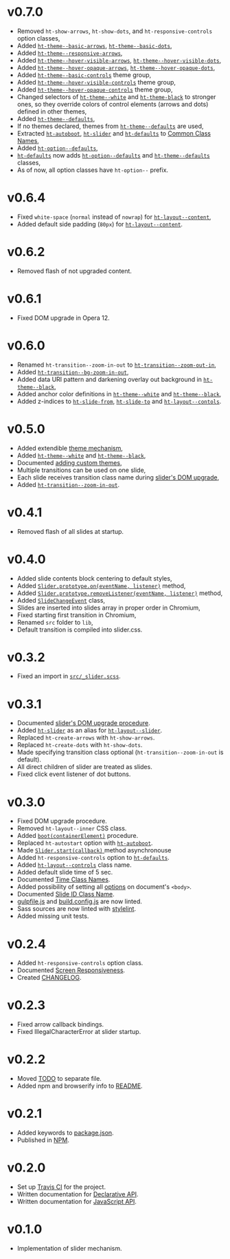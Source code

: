 [gulp-eslint]: https://github.com/adametry/gulp-eslint
[gulp-sass]: https://github.com/dlmanning/gulp-sass
[gulp-uglify]: https://github.com/terinjokes/gulp-uglify
[stylelint]: https://github.com/stylelint/stylelint

[ht-boot]: javascript-api.md#bootcontainerelement
[slider-start]: javascript-api.md#sliderstartcallback
[slider-on]: javascript-api.md#sliderprototypeoneventname-listener
[slider-remove-listener]: javascript-api.md#sliderprototyperemovelistenereventname-listener
[slide-change-event]: javascript-api.md#slidechangeevent

[time-class-names]: class-names.md#time-class-names
[option-class-names]: class-names.md#option-class-names
[common-class-names]: class-names.md#common-class-names
[ht-autoboot]: class-names.md#ht-autoboot
[ht-slider]: class-names.md#ht-slider
[ht-defaults]: class-names.md#ht-defaults
[theme-white]: class-names.md#ht-theme--white
[theme-black]: class-names.md#ht-theme--black
[theme-arrows]: class-names.md#ht-theme--basic-arrows
[theme-dots]: class-names.md#ht-theme--basic-dots
[theme-hv-arrows]: class-names.md#ht-theme--hover-visible-arrows
[theme-hv-dots]: class-names.md#ht-theme--hover-visible-dots
[theme-ho-arrows]: class-names.md#ht-theme--hover-opaque-arrows
[theme-ho-dots]: class-names.md#ht-theme--hover-opaque-dots
[theme-responsive-arrows]: class-names.md#ht-theme--responsive-arrows
[theme-controls]: class-names.md#ht-theme--basic-controls
[theme-ho-controls]: class-names.md#ht-theme--hover-opaque-controls
[theme-hv-controls]: class-names.md#ht-theme--hover-visible-controls
[theme-defaults]: class-names.md#ht-theme--defaults
[theme-regex]: class-names.md#ht-theme--sg
[option-defaults]: class-names.md#ht-option--defaults
[zoom-out-in]: class-names.md#ht-transition--zoom-out-in
[bg-zoom-in-out]: class-names.md#ht-transition--bg-zoom-in-out
[layout-controls]: class-names.md#ht-layout--controls
[layout-slider]: class-names.md#ht-layout--slider
[layout-content]: class-names.md#ht-layout--content
[slide-from]: class-names.md#ht-slide-from
[slide-to]: class-names.md#ht-slide-to
[slide-id]: class-names.md#ht-slide-id-s

# v0.7.0

 * Removed `ht-show-arrows`, `ht-show-dots`, and
  `ht-responsive-controls` option classes,
 * Added [`ht-theme--basic-arrows`][theme-arrows],
   [`ht-theme--basic-dots`][theme-dots],
 * Added [`ht-theme--responsive-arrows`][theme-responsive-arrows],
 * Added [`ht-theme--hover-visible-arrows`][theme-hv-arrows],
   [`ht-theme--hover-visible-dots`][theme-hv-dots],
 * Added [`ht-theme--hover-opaque-arrows`][theme-ho-arrows],
   [`ht-theme--hover-opaque-dots`][theme-ho-dots],
 * Added [`ht-theme--basic-controls`][theme-controls] theme group,
 * Added [`ht-theme--hover-visible-controls`][theme-hv-controls] theme group,
 * Added [`ht-theme--hover-opaque-controls`][theme-ho-controls] theme group,
 * Changed selectors of [`ht-theme--white`][theme-white] and
   [`ht-theme-black`][theme-black] to stronger ones, so they override
   colors of&nbsp;control elements (arrows and dots) defined in other themes,
 * Added [`ht-theme--defaults`][theme-defaults],
 * If no themes declared, themes from [`ht-theme--defaults`][theme-defaults] are used,
 * Extracted [`ht-autoboot`][ht-autoboot], [`ht-slider`][ht-slider] and [`ht-defaults`][ht-defaults]
   to [Common Class Names][common-class-names],
 * Added [`ht-option--defaults`][option-defaults],
 * [`ht-defaults`][ht-defaults] now adds
   [`ht-option--defaults`][option-defaults] and [`ht-theme--defaults`][theme-defaults] classes,
 * As of now, all option classes have `ht-option--` prefix.

# v0.6.4

 * Fixed `white-space` (`normal` instead of `nowrap`) for [`ht-layout--content`][layout-content],
 * Added default side padding (`80px`) for [`ht-layout--content`][layout-content].

# v0.6.2

 * Removed flash of not upgraded content.

# v0.6.1

 * Fixed DOM upgrade in Opera 12.

# v0.6.0

 * Renamed `ht-transition--zoom-in-out` to [`ht-transition--zoom-out-in`][zoom-out-in],
 * Added [`ht-transition--bg-zoom-in-out`][bg-zoom-in-out],
 * Added data URI pattern and darkening overlay out background in [`ht-theme--black`][theme-black],
 * Added anchor color definitions in [`ht-theme--white`][theme-white] and [`ht-theme--black`][theme-black],
 * Added z-indices to [`ht-slide-from`][slide-from], [`ht-slide-to`][slide-to]
   and [`ht-layout--contols`][layout-controls].

# v0.5.0

 * Added extendible [theme mechanism][theme-regex],
 * Added [`ht-theme--white`][theme-white] and [`ht-theme--black`][theme-black],
 * Documented [adding custom themes](custom-themes.md),
 * Multiple transitions can be used on one slide,
 * Each slide receives transition class name during [slider's DOM upgrade](dom-upgrade.md),
 * Added [`ht-transition--zoom-in-out`][zoom-out-in].

# v0.4.1

 * Removed flash of all slides at startup.

# v0.4.0

 * Added slide contents block centering to default styles,
 * Added [`Slider.prototype.on(eventName, listener)`][slider-on] method,
 * Added [`Slider.prototype.removeListener(eventName, listener)`][slider-remove-listener] method,
 * Added [`SlideChangeEvent`][slide-change-event] class,
 * Slides are inserted into slides array in proper order in Chromium,
 * Fixed starting first transition in Chromium,
 * Renamed `src` folder to `lib`,
 * Default transition is compiled into slider.css.

# v0.3.2

 * Fixed an import in [`src/_slider.scss`](../src/_slider.scss).

# v0.3.1

 * Documented [slider's DOM upgrade procedure](dom-upgrade.md).
 * Added [`ht-slider`][ht-slider] as an alias for [`ht-layout--slider`][layout-slider].
 * Replaced `ht-create-arrows` with `ht-show-arrows`.
 * Replaced `ht-create-dots` with `ht-show-dots`.
 * Made specifying transition class optional (`ht-transition--zoom-in-out` is default).
 * All direct children of slider are treated as slides.
 * Fixed click event listener of dot buttons.

# v0.3.0

 * Fixed DOM upgrade procedure.
 * Removed `ht-layout--inner` CSS class.
 * Added [`boot(containerElement)`][ht-boot] procedure.
 * Replaced `ht-autostart` option with [`ht-autoboot`][ht-autoboot].
 * Made [`Slider.start(callback)` ][slider-start] method asynchronouse
 * Added `ht-responsive-controls` option to [`ht-defaults`][ht-defaults].
 * Added [`ht-layout--controls`][layout-controls] class name.
 * Added default slide time of 5 sec.
 * Documented [Time Class Names][time-class-names].
 * Added possibility of setting all [options][option-class-names]
  on document's `<body>`.
 * Documented [Slide ID Class Name][slide-id].
 * [gulpfile.js][v0.2.5_1] and [build.config.js][v0.2.5_2] are now linted.
 * Sass sources are now linted with [stylelint][stylelint].
 * Added missing unit tests.

[v0.2.5_1]: gulpfile.js
[v0.2.5_2]: build.config.js

# v0.2.4

 * Added `ht-responsive-controls` option class.
 * Documented [Screen Responsiveness][v0.2.4_2].
 * Created [CHANGELOG][v0.2.4_3].

[v0.2.4_2]: doc/responsiveness.md
[v0.2.4_3]: CHANGELOG.md

# v0.2.3

 * Fixed arrow callback bindings.
 * Fixed IllegalCharacterError at slider startup.

# v0.2.2

 * Moved [TODO][v0.2.2_1] to separate file.
 * Added npm and browserify info to [README][v0.2.2_2].

[v0.2.2_1]: TODO.md
[v0.2.2_2]: README.md

# v0.2.1

 * Added keywords to [package.json][v0.2.1_1].
 * Published in [NPM][v0.2.1_2].

[v0.2.1_1]: package.json
[v0.2.1_2]: https://www.npmjs.com/package/hyper-text-slider

# v0.2.0

 * Set up [Travis CI][v0.2.0_1] for the project.
 * Written documentation for [Declarative API][v0.2.0_2].
 * Written documentation for [JavaScript API][v0.2.0_3].

[v0.2.0_1]: https://travis-ci.org/webfront-toolkit/hyper-text-slider
[v0.2.0_2]: doc/class-names.md
[v0.2.0_3]: doc/javascript-api.md

# v0.1.0

 * Implementation of slider mechanism.

